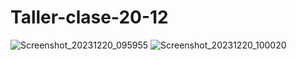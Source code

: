 # Taller-clase-20-12
![Screenshot_20231220_095955](https://github.com/OlgerCaiza/Taller-clase-20-12/assets/151785332/1bf2463c-62b6-4569-a27e-c00c5d7e6fc3)
![Screenshot_20231220_100020](https://github.com/OlgerCaiza/Taller-clase-20-12/assets/151785332/0f8b58f1-76a7-4738-8073-a90a3da63a19)

